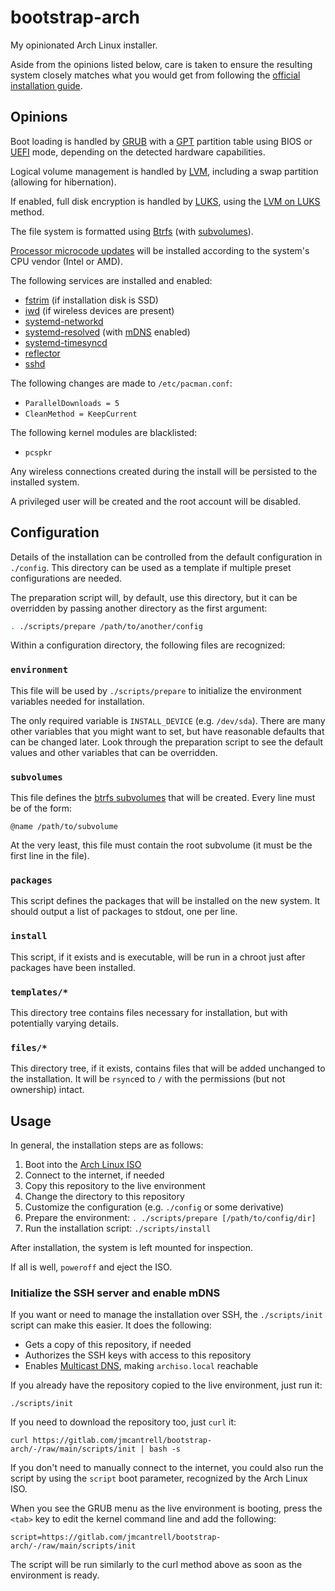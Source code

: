 # bootstrap-arch

My opinionated Arch Linux installer.

Aside from the opinions listed below, care is taken to ensure the
resulting system closely matches what you would get from following the
[official installation guide][install].

## Opinions

Boot loading is handled by [GRUB][grub] with a [GPT][gpt] partition
table using BIOS or [UEFI][uefi] mode, depending on the detected
hardware capabilities.

Logical volume management is handled by [LVM][lvm], including a swap
partition (allowing for hibernation).

If enabled, full disk encryption is handled by [LUKS][luks], using the
[LVM on LUKS][lvm-on-luks] method.

The file system is formatted using [Btrfs][btrfs] (with
[subvolumes][btrfs-subvols]).

[Processor microcode updates][microcode] will be installed according
to the system's CPU vendor (Intel or AMD).

The following services are installed and enabled:

- [fstrim][ssd] (if installation disk is SSD)
- [iwd] (if wireless devices are present)
- [systemd-networkd]
- [systemd-resolved] (with [mDNS][mdns] enabled)
- [systemd-timesyncd]
- [reflector]
- [sshd]

The following changes are made to `/etc/pacman.conf`:

- `ParallelDownloads = 5`
- `CleanMethod = KeepCurrent`

The following kernel modules are blacklisted:

- `pcspkr`

Any wireless connections created during the install will be persisted
to the installed system.

A privileged user will be created and the root account will be
disabled.

## Configuration

Details of the installation can be controlled from the default
configuration in `./config`. This directory can be used as a template
if multiple preset configurations are needed.

The preparation script will, by default, use this directory, but it
can be overridden by passing another directory as the first argument:

```sh
. ./scripts/prepare /path/to/another/config
```

Within a configuration directory, the following files are recognized:

### `environment`

This file will be used by `./scripts/prepare` to initialize the
environment variables needed for installation.

The only required variable is `INSTALL_DEVICE` (e.g. `/dev/sda`).
There are many other variables that you might want to set, but have
reasonable defaults that can be changed later. Look through the
preparation script to see the default values and other variables that
can be overridden.

### `subvolumes`

This file defines the [btrfs subvolumes][btrfs-subvols] that will be
created. Every line must be of the form:

```
@name /path/to/subvolume
```

At the very least, this file must contain the root subvolume (it must
be the first line in the file).

### `packages`

This script defines the packages that will be installed on the new
system. It should output a list of packages to stdout, one per line.

### `install`

This script, if it exists and is executable, will be run in a chroot
just after packages have been installed.

### `templates/*`

This directory tree contains files necessary for installation, but
with potentially varying details.

### `files/*`

This directory tree, if it exists, contains files that will be added
unchanged to the installation. It will be `rsync`ed to `/` with the
permissions (but not ownership) intact.

## Usage

In general, the installation steps are as follows:

1. Boot into the [Arch Linux ISO][archiso]
1. Connect to the internet, if needed
1. Copy this repository to the live environment
1. Change the directory to this repository
1. Customize the configuration (e.g. `./config` or some derivative)
1. Prepare the environment: `. ./scripts/prepare [/path/to/config/dir]`
1. Run the installation script: `./scripts/install`

After installation, the system is left mounted for inspection.

If all is well, `poweroff` and eject the ISO.

### Initialize the SSH server and enable mDNS

If you want or need to manage the installation over SSH, the
`./scripts/init` script can make this easier. It does the following:

- Gets a copy of this repository, if needed
- Authorizes the SSH keys with access to this repository
- Enables [Multicast DNS][mdns], making `archiso.local` reachable

If you already have the repository copied to the live environment,
just run it:

```
./scripts/init
```

If you need to download the repository too, just `curl` it:

```
curl https://gitlab.com/jmcantrell/bootstrap-arch/-/raw/main/scripts/init | bash -s
```

If you don't need to manually connect to the internet, you could also
run the script by using the `script` boot parameter, recognized by the
Arch Linux ISO.

When you see the GRUB menu as the live environment is booting, press
the `<tab>` key to edit the kernel command line and add the following:

```
script=https://gitlab.com/jmcantrell/bootstrap-arch/-/raw/main/scripts/init
```

The script will be run similarly to the curl method above as soon as
the environment is ready.

[archiso]: https://archlinux.org/download/
[btrfs-subvols]: https://wiki.archlinux.org/title/Btrfs#Subvolumes
[btrfs]: https://wiki.archlinux.org/title/Btrfs
[gpt]: https://wiki.archlinux.org/title/Partitioning#GUID_Partition_Table
[grub]: https://wiki.archlinux.org/title/GRUB
[install]: https://wiki.archlinux.org/title/Installation_guide
[iwd]: https://wiki.archlinux.org/title/Iwd
[luks]: https://wiki.archlinux.org/title/Dm-crypt
[lvm-on-luks]: https://wiki.archlinux.org/title/Dm-crypt/Encrypting_an_entire_system#LVM_on_LUKS
[lvm]: https://wiki.archlinux.org/title/LVM
[mdns]: https://wiki.archlinux.org/title/Systemd-resolved#mDNS
[microcode]: https://wiki.archlinux.org/title/Microcode
[reflector]: https://wiki.archlinux.org/title/Reflector
[ssd]: https://wiki.archlinux.org/title/Solid_state_drive
[sshd]: https://wiki.archlinux.org/title/OpenSSH#Server_usage
[systemd-networkd]: https://wiki.archlinux.org/title/Systemd-networkd
[systemd-resolved]: https://wiki.archlinux.org/title/Systemd-resolved
[systemd-timesyncd]: https://wiki.archlinux.org/title/Systemd-timesyncd
[uefi]: https://wiki.archlinux.org/title/Unified_Extensible_Firmware_Interface
